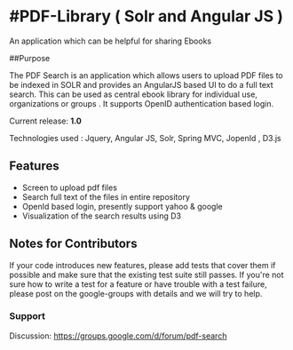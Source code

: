#PDF-Library  ( Solr and Angular JS )
==========

An application which can be helpful for sharing Ebooks


##Purpose

The PDF Search is an application which allows users to upload PDF files to be indexed in SOLR and provides an AngularJS based UI to do a full text search. This can be used as central ebook library for individual use, organizations or groups . It supports  OpenID authentication based login. 

Current release: **1.0**

Technologies used : Jquery, Angular JS, Solr, Spring MVC, JopenId , D3.js

## Features

* Screen to upload pdf files
* Search full text of the files in entire repository
* OpenId based login, presently support yahoo & google
* Visualization of the search results using D3 

## Notes for Contributors

If your code introduces new features, please add tests that cover them if possible and make sure that the existing test suite  still passes. If you're not sure how to write a test for a feature or have trouble with a test failure, please post on the google-groups with details and we will try to help. 





### Support

Discussion: https://groups.google.com/d/forum/pdf-search

